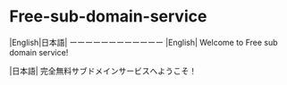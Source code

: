 # Free-sub-domain-service
|English|日本語|
ーーーーーーーーーーーー
|English|
Welcome to Free sub domain service!

|日本語|
<red>完全</red>無料サブドメインサービスへようこそ！
